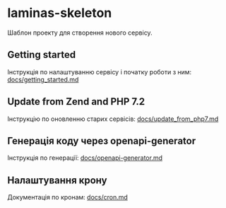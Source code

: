 # laminas-skeleton

Шаблон проекту для створення нового сервісу. 

## Getting started

Інструкція по налаштуванню сервісу і початку роботи з ним: [docs/getting_started.md](docs/getting_started.md)

## Update from Zend and PHP 7.2

Інструкцію по оновленню старих сервісів: [docs/update_from_php7.md](docs/update_from_php7.md)

## Генерація коду через openapi-generator

Інструкція по генерації: [docs/openapi-generator.md](docs/openapi-generator.md)

## Налаштування крону

Документація по кронам: [docs/cron.md](docs/cron.md)